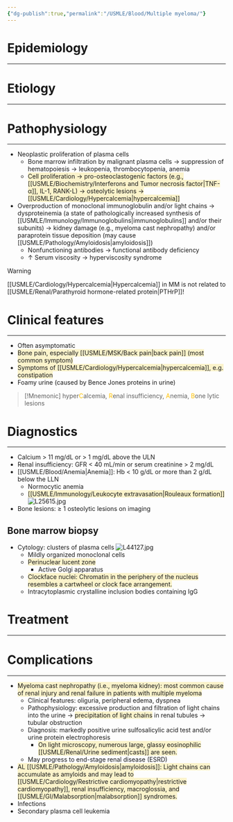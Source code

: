 ```yaml
---
{"dg-publish":true,"permalink":"/USMLE/Blood/Multiple myeloma/"}
---
```


# Epidemiology
---


# Etiology
---


# Pathophysiology
---
- Neoplastic proliferation of plasma cells
	- Bone marrow infiltration by malignant plasma cells → suppression of hematopoiesis → leukopenia, thrombocytopenia, anemia
	- <span style="background:rgba(240, 200, 0, 0.2)">Cell proliferation → pro-osteoclastogenic factors (e.g., [[USMLE/Biochemistry/Interferons and Tumor necrosis factor\|TNF-α]], IL-1, RANK-L) → osteolytic lesions → [[USMLE/Cardiology/Hypercalcemia\|hypercalcemia]]</span>
- Overproduction of monoclonal immunoglobulin and/or light chains → dysproteinemia (a state of pathologically increased synthesis of [[USMLE/Immunology/Immunoglobulins\|immunoglobulins]] and/or their subunits) → kidney damage (e.g., myeloma cast nephropathy) and/or paraprotein tissue deposition (may cause [[USMLE/Pathology/Amyloidosis\|amyloidosis]]) 
	- Nonfunctioning antibodies → functional antibody deficiency
	- ↑ Serum viscosity → hyperviscosity syndrome

>[!warning] 
>[[USMLE/Cardiology/Hypercalcemia\|Hypercalcemia]] in MM is not related to [[USMLE/Renal/Parathyroid hormone-related protein\|PTHrP]]!
# Clinical features
---
- Often asymptomatic
- <span style="background:rgba(240, 200, 0, 0.2)">Bone pain, especially [[USMLE/MSK/Back pain\|back pain]] (most common symptom)</span>
- <span style="background:rgba(240, 200, 0, 0.2)">Symptoms of [[USMLE/Cardiology/Hypercalcemia\|hypercalcemia]], e.g. constipation</span>
- Foamy urine (caused by Bence Jones proteins in urine)

>[!Mnemonic] 
>hyper<font color="#ffc000">C</font>alcemia, <font color="#ffc000">R</font>enal insufficiency, <font color="#ffc000">A</font>nemia, <font color="#ffc000">B</font>one lytic lesions

# Diagnostics
---
- Calcium > 11 mg/dL or > 1 mg/dL above the ULN
- Renal insufficiency: GFR < 40 mL/min or serum creatinine > 2 mg/dL 
- [[USMLE/Blood/Anemia\|Anemia]]: Hb < 10 g/dL or more than 2 g/dL below the LLN
	- Normocytic anemia
	- <span style="background:rgba(240, 200, 0, 0.2)">[[USMLE/Immunology/Leukocyte extravasation\|Rouleaux formation]]</span>![L25615.jpg](/img/user/appendix/L25615.jpg)
- Bone lesions: ≥ 1 osteolytic lesions on imaging
## Bone marrow biopsy
- Cytology: clusters of plasma cells ![L44127.jpg](/img/user/appendix/L44127.jpg)
	- Mildly organized monoclonal cells
	- <span style="background:rgba(240, 200, 0, 0.2)">Perinuclear lucent zone</span>
		- Active Golgi apparatus
	- <span style="background:rgba(240, 200, 0, 0.2)">Clockface nuclei: Chromatin in the periphery of the nucleus resembles a cartwheel or clock face arrangement.</span>
	- Intracytoplasmic crystalline inclusion bodies containing IgG

# Treatment
---

# Complications
---
- <span style="background:rgba(240, 200, 0, 0.2)">Myeloma cast nephropathy (i.e., myeloma kidney): most common cause of renal injury and renal failure in patients with multiple myeloma</span>
	- Clinical features: oliguria, peripheral edema, dyspnea
	- Pathophysiology: excessive production and filtration of light chains into the urine → <span style="background:rgba(240, 200, 0, 0.2)">precipitation of light chains</span> in renal tubules → tubular obstruction
	- Diagnosis: markedly positive urine sulfosalicylic acid test  and/or urine protein electrophoresis
		- <span style="background:rgba(240, 200, 0, 0.2)">On light microscopy, numerous large, glassy eosinophilic [[USMLE/Renal/Urine sediment\|casts]] are seen.</span>
	- May progress to end-stage renal disease (ESRD)
- <span style="background:rgba(240, 200, 0, 0.2)">AL [[USMLE/Pathology/Amyloidosis\|amyloidosis]]: Light chains can accumulate as amyloids and may lead to [[USMLE/Cardiology/Restrictive cardiomyopathy\|restrictive cardiomyopathy]], renal insufficiency, macroglossia, and [[USMLE/GI/Malabsorption\|malabsorption]] syndromes.</span>
- Infections
- Secondary plasma cell leukemia
